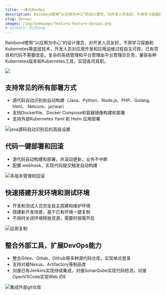 ```yaml
---
title: 一体化DevOps
description: Rainbond使用“以应用为中心”的设计理念，对开发人员友好，不用学习容器和Kubernetes等底层技术，开发人员对应用开发和应用运维过程自主可控，已有项目和代码不需要改变。复杂的系统管理和平台管理由平台管理员负责，兼容各种Kubernetes版本和Kubernetes工具，实现各司其职
slug: devops
images: /img/homepage/feature/feature-devops.png
# authors: QiZhang
---
```


Rainbond使用“以应用为中心”的设计理念，对开发人员友好，不用学习容器和Kubernetes等底层技术，开发人员对应用开发和应用运维过程自主可控，已有项目和代码不需要改变。复杂的系统管理和平台管理由平台管理员负责，兼容各种Kubernetes版本和Kubernetes工具，实现各司其职。

![](https://grstatic.oss-cn-shanghai.aliyuncs.com/case/2022/09/30/16644344583144.jpg)


## 支持常见的所有部署方式
* 源代码自动识别和自动构建（Java、Python、Node.js、PHP、Golang、Html、.Netcore、jar/war）
* 支持Dockerfile、Docker Compose和容器镜像构建和部署
* 支持外部Kubernetes Yaml 和 Helm 应用部署


![java源码自动识别后的高级设置](https://grstatic.oss-cn-shanghai.aliyuncs.com/case/2022/09/28/16643606954514.jpg)

## 代码一键部署和回滚
* 源代码自动构建和部署，并滚动更新，业务不中断
* 配置 webhook，实现代码提交触发自动构建

![多版本管理和回滚](https://grstatic.oss-cn-shanghai.aliyuncs.com/case/2022/09/30/16644374677894.jpg)

## 快速搭建开发环境和测试环境
* 开发和测试人员完全自主搭建和维护环境
* 搭建新开发场景，基于已有环境一键复制
* 不用时关闭环境释放资源，需要时按需开启

![应用复制](https://grstatic.oss-cn-shanghai.aliyuncs.com/case/2022/09/30/16644382657510.jpg)


## 整合外部工具，扩展DevOps能力
* 整合Gitee、Gitlab、Github等多种源代码仓库，实现单点登录
* 支持对接Nexus、Artifactory等制品库
* 对接已有Jenkins实现持续集成，对接SonarQube实现代码检测，对接OpenVSCode实现Web IDE


![集成外部git仓库](https://grstatic.oss-cn-shanghai.aliyuncs.com/case/2022/09/30/16644366025961.jpg)


